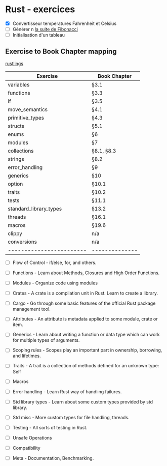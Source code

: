 # Rust - exercices

- [x] Convertisseur temperatures Fahrenheit et Celsius
- [ ] Générer n [la suite de Fibonacci](https://fr.wikipedia.org/wiki/Suite_de_Fibonacci)
- [ ] Initialisation d'un tableau

## Exercise to Book Chapter mapping
[rustlings](https://github.com/rust-lang/rustlings/tree/main/exercises)

| Exercise               | Book Chapter |
|------------------------|--------------|
| variables              | §3.1         |
| functions              | §3.3         |
| if                     | §3.5         |
| move_semantics         | §4.1         |
| primitive_types        | §4.3         |
| structs                | §5.1         |
| enums                  | §6           |
| modules                | §7           |
| collections            | §8.1, §8.3   |
| strings                | §8.2         |
| error_handling         | §9           |
| generics               | §10          |
| option                 | §10.1        |
| traits                 | §10.2        |
| tests                  | §11.1        |
| standard_library_types | §13.2        |
| threads                | §16.1        |
| macros                 | §19.6        |
| clippy                 | n/a          |
| conversions            | n/a          |
|------------------------|--------------|

- [ ] Flow of Control - if/else, for, and others.
- [ ] Functions - Learn about Methods, Closures and High Order Functions.
- [ ] Modules - Organize code using modules
- [ ] Crates - A crate is a compilation unit in Rust. Learn to create a library.
- [ ] Cargo - Go through some basic features of the official Rust package management tool.
- [ ] Attributes - An attribute is metadata applied to some module, crate or item.
- [ ] Generics - Learn about writing a function or data type which can work for multiple types of arguments.
- [ ] Scoping rules - Scopes play an important part in ownership, borrowing, and lifetimes.
- [ ] Traits - A trait is a collection of methods defined for an unknown type: Self
- [ ] Macros
- [ ] Error handling - Learn Rust way of handling failures.
- [ ] Std library types - Learn about some custom types provided by std library.
- [ ] Std misc - More custom types for file handling, threads.
- [ ] Testing - All sorts of testing in Rust.
- [ ] Unsafe Operations
- [ ] Compatibility
- [ ] Meta - Documentation, Benchmarking.

